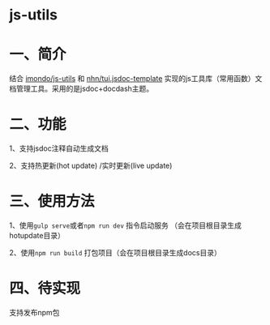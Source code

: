 # js-utils

# 一、简介
结合 [imondo/js-utils](https://github.com/imondo/js-utils) 和 [nhn/tui.jsdoc-template](https://github.com/nhn/tui.jsdoc-template)
实现的js工具库（常用函数）文档管理工具。采用的是jsdoc+docdash主题。

# 二、功能
1、支持jsdoc注释自动生成文档

2、支持热更新(hot update) /实时更新(live update)

# 三、使用方法
1、使用`gulp serve`或者`npm run dev` 指令启动服务 （会在项目根目录生成hotupdate目录）

2、使用`npm run build` 打包项目（会在项目根目录生成docs目录）

# 四、待实现
支持发布npm包

